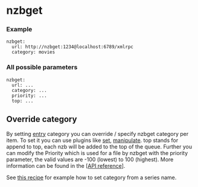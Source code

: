 # nzbget

### Example

```
nzbget:
  url: http://nzbget:1234@localhost:6789/xmlrpc
  category: movies
```

### All possible parameters

```
nzbget:
  url: ...
  category: ...
  priority: ...
  top: ...
```

## Override category

By setting [entry](/Entry) category you can override / specify nzbget category per item. To set it you can use plugins like [set](/Plugins/set), [manipulate](/Plugins/manipulate). top stands for append to top, each nzb will be added to the top of the queue. Further you can modify the Priority which is used for a file by nzbget with the priority parameter, the valid values are -100 (lowest) to 100 (highest). More information can be found in the [[API reference](http://nzbget.sourceforge.net/RPC_API_reference#Method_.22appendurl.22|RPC)].

See [this recipe](/Cookbook/Series/SeriesSabNZBd) for example how to set category from a series name.